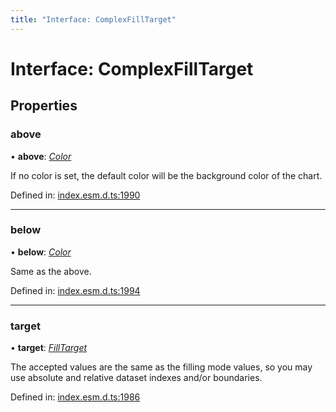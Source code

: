 ```yaml
---
title: "Interface: ComplexFillTarget"
---
```


# Interface: ComplexFillTarget

## Properties

### above

• **above**: [*Color*](../README.md#color)

If no color is set, the default color will be the background color of the chart.

Defined in: [index.esm.d.ts:1990](https://github.com/chartjs/Chart.js/blob/b319f2cf/types/index.esm.d.ts#L1990)

___

### below

• **below**: [*Color*](../README.md#color)

Same as the above.

Defined in: [index.esm.d.ts:1994](https://github.com/chartjs/Chart.js/blob/b319f2cf/types/index.esm.d.ts#L1994)

___

### target

• **target**: [*FillTarget*](../README.md#filltarget)

The accepted values are the same as the filling mode values, so you may use absolute and relative dataset indexes and/or boundaries.

Defined in: [index.esm.d.ts:1986](https://github.com/chartjs/Chart.js/blob/b319f2cf/types/index.esm.d.ts#L1986)
